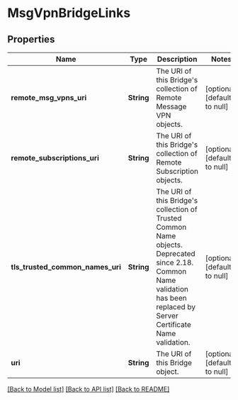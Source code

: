 # MsgVpnBridgeLinks

## Properties
Name | Type | Description | Notes
------------ | ------------- | ------------- | -------------
**remote_msg_vpns_uri** | **String** | The URI of this Bridge&#39;s collection of Remote Message VPN objects. | [optional] [default to null]
**remote_subscriptions_uri** | **String** | The URI of this Bridge&#39;s collection of Remote Subscription objects. | [optional] [default to null]
**tls_trusted_common_names_uri** | **String** | The URI of this Bridge&#39;s collection of Trusted Common Name objects. Deprecated since 2.18. Common Name validation has been replaced by Server Certificate Name validation. | [optional] [default to null]
**uri** | **String** | The URI of this Bridge object. | [optional] [default to null]

[[Back to Model list]](../README.md#documentation-for-models) [[Back to API list]](../README.md#documentation-for-api-endpoints) [[Back to README]](../README.md)


